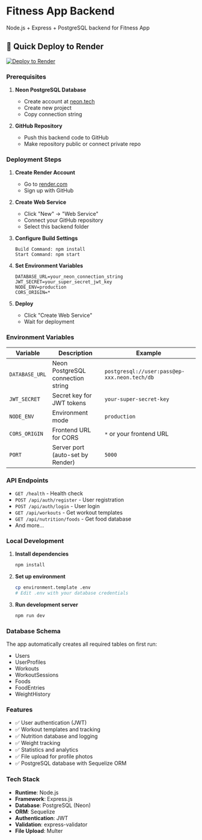# Fitness App Backend

Node.js + Express + PostgreSQL backend for Fitness App

## 🚀 Quick Deploy to Render

[![Deploy to Render](https://render.com/images/deploy-to-render-button.svg)](https://render.com)

### Prerequisites

1. **Neon PostgreSQL Database**
   - Create account at [neon.tech](https://neon.tech)
   - Create new project
   - Copy connection string

2. **GitHub Repository**
   - Push this backend code to GitHub
   - Make repository public or connect private repo

### Deployment Steps

1. **Create Render Account**
   - Go to [render.com](https://render.com)
   - Sign up with GitHub

2. **Create Web Service**
   - Click "New" → "Web Service"
   - Connect your GitHub repository
   - Select this backend folder

3. **Configure Build Settings**
   ```
   Build Command: npm install
   Start Command: npm start
   ```

4. **Set Environment Variables**
   ```
   DATABASE_URL=your_neon_connection_string
   JWT_SECRET=your_super_secret_jwt_key
   NODE_ENV=production
   CORS_ORIGIN=*
   ```

5. **Deploy**
   - Click "Create Web Service"
   - Wait for deployment

### Environment Variables

| Variable | Description | Example |
|----------|-------------|---------|
| `DATABASE_URL` | Neon PostgreSQL connection string | `postgresql://user:pass@ep-xxx.neon.tech/db` |
| `JWT_SECRET` | Secret key for JWT tokens | `your-super-secret-key` |
| `NODE_ENV` | Environment mode | `production` |
| `CORS_ORIGIN` | Frontend URL for CORS | `*` or your frontend URL |
| `PORT` | Server port (auto-set by Render) | `5000` |

### API Endpoints

- `GET /health` - Health check
- `POST /api/auth/register` - User registration
- `POST /api/auth/login` - User login
- `GET /api/workouts` - Get workout templates
- `GET /api/nutrition/foods` - Get food database
- And more...

### Local Development

1. **Install dependencies**
   ```bash
   npm install
   ```

2. **Set up environment**
   ```bash
   cp environment.template .env
   # Edit .env with your database credentials
   ```

3. **Run development server**
   ```bash
   npm run dev
   ```

### Database Schema

The app automatically creates all required tables on first run:
- Users
- UserProfiles  
- Workouts
- WorkoutSessions
- Foods
- FoodEntries
- WeightHistory

### Features

- ✅ User authentication (JWT)
- ✅ Workout templates and tracking
- ✅ Nutrition database and logging
- ✅ Weight tracking
- ✅ Statistics and analytics
- ✅ File upload for profile photos
- ✅ PostgreSQL database with Sequelize ORM

### Tech Stack

- **Runtime**: Node.js
- **Framework**: Express.js
- **Database**: PostgreSQL (Neon)
- **ORM**: Sequelize
- **Authentication**: JWT
- **Validation**: express-validator
- **File Upload**: Multer 